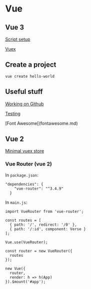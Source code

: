 # Vue

## Vue 3
[Script setup](script-setup.md)

[Vuex](vue3-vuex.md)

## Create a project
```
vue create hello-world
```

## Useful stuff
[Working on Github](github.md)

[Testing](testing.md)

[Font Awesome[(fontawesome.md)

## Vue 2
[Minimal vuex store](minimal-vuex.md)


### Vue Router (vue 2)
In `package.json`:
```
"dependencies": {
    "vue-router": "^3.4.9"
  }
```

In `main.js`:
```
import VueRouter from 'vue-router';

const routes = [
  { path: '/', redirect: '/0' },
  { path: '/:id', component: Verse }
];

Vue.use(VueRouter);

const router = new VueRouter({
  routes
});

new Vue({
  router,
  render: h => h(App)
}).$mount('#app');
```


